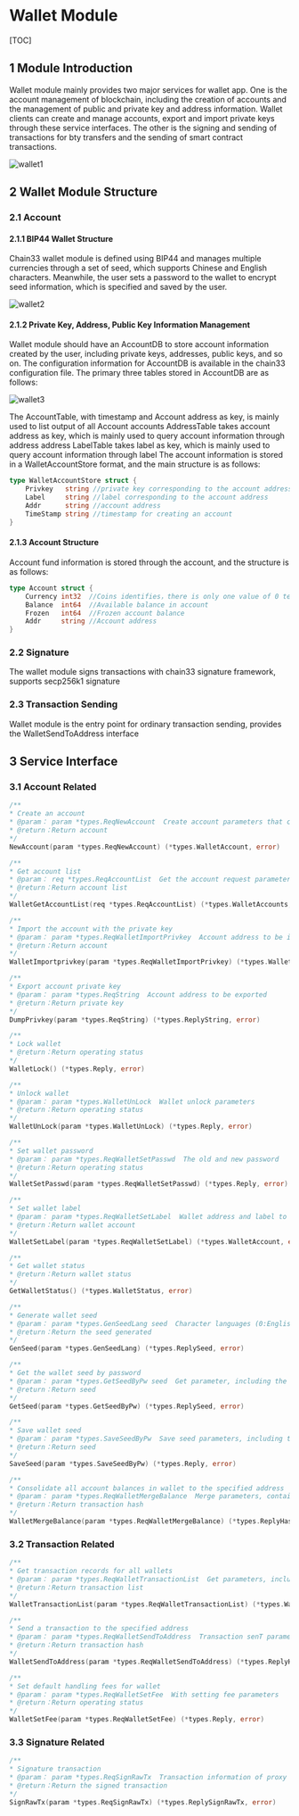 # Wallet Module
[TOC]

## 1 Module Introduction
Wallet module mainly provides two major services for wallet app. One is the account management of blockchain, including the creation of accounts and the management of public and private key and address information. Wallet clients can create and manage accounts, export and import private keys through these service interfaces. The other is the signing and sending of transactions for bty transfers and the sending of smart contract transactions.

![wallet1](https://public.33.cn/web/storage/upload/20181114/79425db083b9e5240944408e896d5ed7.png)

## 2 Wallet Module Structure
### 2.1 Account
#### 2.1.1 BIP44 Wallet Structure
Chain33 wallet module is defined using BIP44 and manages multiple currencies through a set of seed, which supports Chinese and English characters. Meanwhile, the user sets a password to the wallet to encrypt seed information, which is specified and saved by the user.

![wallet2](https://public.33.cn/web/storage/upload/20181112/811613f85039c688862f160f4efb3f40.png "wallet2")

#### 2.1.2 Private Key, Address, Public Key Information Management
Wallet module should have an AccountDB to store account information created by the user, including private keys, addresses, public keys, and so on. The configuration information for AccountDB is available in the chain33 configuration file. The primary three tables stored in AccountDB are as follows:

![wallet3](https://public.33.cn/web/storage/upload/20181112/21091cb09ca180aae9b7c860361a7b2a.png "wallet3")

The AccountTable, with timestamp and Account address as key, is mainly used to list output of all Account accounts
AddressTable takes account address as key, which is mainly used to query account information through address address
LabelTable takes label as key, which is mainly used to query account information through label
The account information is stored in a WalletAccountStore format, and the main structure is as follows:
```go
type WalletAccountStore struct {
	Privkey   string //private key corresponding to the account address
	Label     string //label corresponding to the account address
	Addr      string //account address
	TimeStamp string //timestamp for creating an account
}
```
#### 2.1.3 Account Structure
Account fund information is stored through the account, and the structure is as follows:
```go
type Account struct {
    Currency int32  //Coins identifies，there is only one value of 0 temporarily
	Balance  int64  //Available balance in account
	Frozen   int64  //Frozen account balance
	Addr     string //Account address
}
```
### 2.2 Signature
The wallet module signs transactions with chain33 signature framework, supports secp256k1 signature
### 2.3 Transaction Sending
Wallet module is the entry point for ordinary transaction sending, provides the WalletSendToAddress interface

## 3 Service Interface
### 3.1 Account Related
```go
/**
* Create an account
* @param： param *types.ReqNewAccount  Create account parameters that contain account label "label"
* @return：Return account
*/
NewAccount(param *types.ReqNewAccount) (*types.WalletAccount, error)

/**
* Get account list
* @param： req *types.ReqAccountList  Get the account request parameter, including WithoutBalance
* @return：Return account list
*/
WalletGetAccountList(req *types.ReqAccountList) (*types.WalletAccounts, error)

/**
* Import the account with the private key
* @param： param *types.ReqWalletImportPrivkey  Account address to be imported
* @return：Return account
*/
WalletImportprivkey(param *types.ReqWalletImportPrivkey) (*types.WalletAccount, error)

/**
* Export account private key
* @param： param *types.ReqString  Account address to be exported
* @return：Return private key
*/
DumpPrivkey(param *types.ReqString) (*types.ReplyString, error)

/**
* Lock wallet
* @return：Return operating status
*/
WalletLock() (*types.Reply, error)

/**
* Unlock wallet
* @param： param *types.WalletUnLock  Wallet unlock parameters
* @return：Return operating status
*/
WalletUnLock(param *types.WalletUnLock) (*types.Reply, error)

/**
* Set wallet password
* @param： param *types.ReqWalletSetPasswd  The old and new password
* @return：Return operating status
*/
WalletSetPasswd(param *types.ReqWalletSetPasswd) (*types.Reply, error)

/**
* Set wallet label
* @param： param *types.ReqWalletSetLabel  Wallet address and label to be set
* @return：Return wallet account
*/
WalletSetLabel(param *types.ReqWalletSetLabel) (*types.WalletAccount, error)

/**
* Get wallet status
* @return：Return wallet status
*/
GetWalletStatus() (*types.WalletStatus, error)

/**
* Generate wallet seed
* @param： param *types.GenSeedLang seed  Character languages (0:English, 1: simplified Chinese)
* @return：Return the seed generated
*/
GenSeed(param *types.GenSeedLang) (*types.ReplySeed, error)

/**
* Get the wallet seed by password
* @param： param *types.GetSeedByPw seed  Get parameter, including the password
* @return：Return seed
*/
GetSeed(param *types.GetSeedByPw) (*types.ReplySeed, error)

/**
* Save wallet seed
* @param： param *types.SaveSeedByPw  Save seed parameters, including the password and seed string
* @return：Return seed
*/
SaveSeed(param *types.SaveSeedByPw) (*types.Reply, error)

/**
* Consolidate all account balances in wallet to the specified address
* @param： param *types.ReqWalletMergeBalance  Merge parameters, containing the specified address
* @return：Return transaction hash
*/
WalletMergeBalance(param *types.ReqWalletMergeBalance) (*types.ReplyHashes, error)
```
### 3.2 Transaction Related
```go
/**
* Get transaction records for all wallets
* @param： param *types.ReqWalletTransactionList  Get parameters, including start get tx, get quantity and order
* @return：Return transaction list
*/
WalletTransactionList(param *types.ReqWalletTransactionList) (*types.WalletTxDetails, error)

/**
* Send a transaction to the specified address
* @param： param *types.ReqWalletSendToAddress  Transaction senT parameters, containing transaction information such as from,to,amount, etc
* @return：Return transaction hash
*/
WalletSendToAddress(param *types.ReqWalletSendToAddress) (*types.ReplyHash, error)

/**
* Set default handling fees for wallet
* @param： param *types.ReqWalletSetFee  With setting fee parameters
* @return：Return operating status
*/
WalletSetFee(param *types.ReqWalletSetFee) (*types.Reply, error)
```

### 3.3 Signature Related
```go
/**
* Signature transaction
* @param： param *types.ReqSignRawTx  Transaction information of proxy signature
* @return：Return the signed transaction
*/
SignRawTx(param *types.ReqSignRawTx) (*types.ReplySignRawTx, error)
```